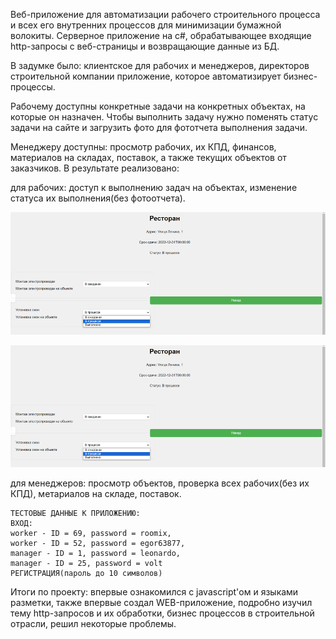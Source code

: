 Веб-приложение для автоматизации рабочего строительного процесса и всех его внутренних процессов для минимизации бумажной волокиты. 
Серверное приложение на c#, обрабатывающее входящие http-запросы с веб-страницы и возвращающие данные из БД. 
    
    

В задумке было: клиентское для рабочих и менеджеров, директоров строительной компании приложение, которое автоматизирует бизнес-процессы. 

Рабочему доступны конкретные задачи на конкретных объектах, на которые он назначен. Чтобы выполнить задачу нужно поменять статус задачи на сайте и загрузить фото   для фототчета выполнения задачи.

Менеджеру доступны: просмотр рабочих, их КПД, финансов, материалов на складах, поставок, а также текущих объектов от заказчиков.
В результате реализовано:
  
для рабочих: доступ к выполнению задач на объектах, изменение статуса их выполнения(без фотоотчета).

![Screenshot of form for worker](https://github.com/affinePassion/Practic/blob/main/image.png)

![Screenshot of form tasts for worker](https://github.com/affinePassion/Practic/blob/b8bfce4af2a1265673c7a3cef66d3388844577a7/image.png)

для менеджеров: просмотр объектов, проверка всех рабочих(без их КПД), метариалов на складе, поставок.
  
    ТЕСТОВЫЕ ДАННЫЕ К ПРИЛОЖЕНИЮ:
    ВХОД:
    worker - ID = 69, password = roomix,
    worker - ID = 52, password = egor63877,
    manager - ID = 1, password = leonardo,
    manager - ID = 25, password = volt
    РЕГИСТРАЦИЯ(пароль до 10 символов)


Итоги по проекту: впервые ознакомился с javascript'ом и языками разметки, также впервые создал WEB-приложение, 
подробно изучил тему http-запросов и их обработки, бизнес процессов в строительной отрасли, решил некоторые проблемы.
